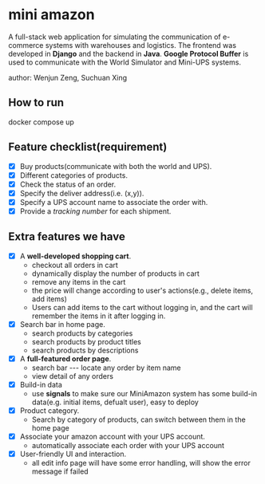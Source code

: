 # mini amazon


A full-stack web application for simulating the communication of e-commerce systems with warehouses and logistics. The frontend was developed in **Django** and the backend in **Java**. **Google Protocol Buffer** is used to communicate with the World Simulator and Mini-UPS systems.  

author: Wenjun Zeng, Suchuan Xing

## How to run
docker compose up

## Feature checklist(requirement)

- [x] Buy products(communicate with both the world and UPS).
- [x] Different categories of products.
- [x] Check the status of an order.
- [x] Specify the deliver address(i.e. (x,y)).
- [x] Specify a UPS account name to associate the order with.
- [x] Provide a *tracking number* for each shipment.

## Extra features we have

- [x] A **well-developed shopping cart**.
    - checkout all orders in cart
    - dynamically display the number of products in cart
    - remove any items in the cart
    - the price will change according to user's actions(e.g., delete items, add items)
    - Users can add items to the cart without logging in, and the cart will remember the items in it after logging in.
- [x] Search bar in home page.
    - search products by categories
    - search products by product titles
    - search products by descriptions
- [x] A **full-featured order page**.
    - search bar --- locate any order by item name
    - view detail of any orders
- [x] Build-in data
    - use **signals** to make sure our MiniAmazon system has some build-in data(e.g. initial items, defualt user), easy to deploy
- [x] Product category.
    - Search by category of products, can switch between them in the home page
- [x] Associate your amazon account with your UPS account.
    - automatically associate each order with your UPS account
- [x] User-friendly UI and interaction.
    - all edit info page will have some error handling, will show the error message if failed
